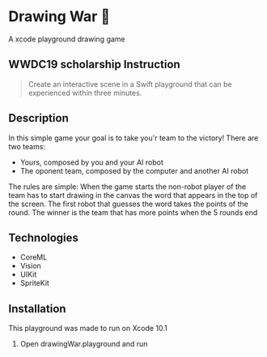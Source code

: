 # Drawing War :robot:
A xcode playground drawing game

## WWDC19 scholarship Instruction

> Create an interactive scene in a Swift playground that can be experienced within three minutes.

## Description

In this simple game your goal is to take you'r team to the victory!
There are two teams:
- Yours, composed by you and your AI robot
- The oponent team, composed by the computer and another AI robot

The rules are simple:
When the game starts the non-robot player of the team has to start drawing in the canvas the word that appears in the top of the screen. 
The first robot that guesses the word takes the points of the round.
The winner is the team that has more points when the 5 rounds end

## Technologies

- CoreML
- Vision
- UIKit
- SpriteKit

## Installation 

This playground was made to run on Xcode 10.1
1. Open drawingWar.playground and run


